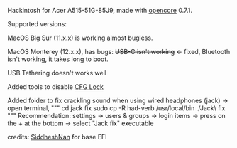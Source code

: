 Hackintosh for Acer A515-51G-85J9, made with [opencore](https://dortania.github.io) 0.7.1.


Supported versions:

MacOS Big Sur (11.x.x) is working almost bugless.

MacOS Monterey (12.x.x), has bugs: <s>USB-C isn't working</s> <- fixed, Bluetooth isn't working, it takes long to boot.


USB Tethering doesn't works well

Added tools to disable [CFG Lock](https://dortania.github.io/OpenCore-Post-Install/misc/msr-lock.html)

Added folder to fix crackling sound when using wired headphones (jack) -> open terminal, 
"""
cd jack fix 
sudo cp -R had-verb /usr/local/bin
./Jack\ fix
"""
Recommendation: settings -> users & groups -> login items -> press on the + at the bottom -> select "Jack fix" executable

credits: [SiddheshNan](https://github.com/SiddheshNan) for base EFI
